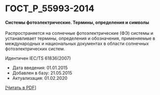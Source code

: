 # ГОСТ_Р_55993-2014

#### Системы фотоэлектрические. Термины, определения и символы

Распространяется на солнечные фотоэлектрические (ФЭ) системы и устанавливает термины, определения и обозначения, применяемые в международных и национальных документах в области солнечных фотоэлектрических систем.

Идентичен IEC/TS 61836(2007)

- Дата введения: 01.01.2015
- Добавлен в базу: 21.05.2015
- Актуализация: 01.02.2020

<a href="https://standartgost.ru/g/ГОСТ_Р_55993-2014.pdf">[Читать в PDF]</a>